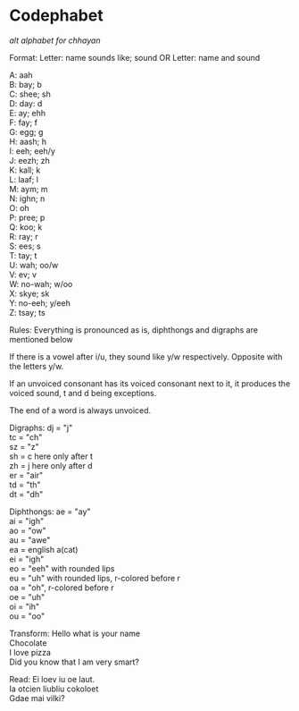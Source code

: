 # Codephabet
*alt alphabet for chhayan*

Format:
Letter: name sounds like; sound
OR
Letter: name and sound

A: aah  
B: bay; b  
C: shee; sh  
D: day: d  
E: ay; ehh  
F: fay; f  
G: egg; g  
H: aash; h  
I: eeh; eeh/y  
J: eezh; zh  
K: kall; k  
L: laaf; l  
M: aym; m  
N: ighn; n  
O: oh  
P: pree; p  
Q: koo; k  
R: ray; r  
S: ees; s  
T: tay; t  
U: wah; oo/w  
V: ev; v  
W: no-wah; w/oo  
X: skye; sk  
Y: no-eeh; y/eeh  
Z: tsay; ts  

Rules:
Everything is pronounced as is, diphthongs and digraphs are mentioned below

If there is a vowel after i/u, they sound like y/w respectively.
Opposite with the letters y/w.

If an unvoiced consonant has its voiced consonant next to it, it produces the voiced sound, t and d being exceptions.

The end of a word is always unvoiced.

Digraphs:
dj = "j"  
tc = "ch"  
sz = "z"  
sh = c here only after t  
zh = j here only after d  
er = "air"  
td = "th"  
dt = "dh"  

Diphthongs:
ae = "ay"  
ai = "igh"  
ao = "ow"  
au = "awe"  
ea = english a(cat)  
ei = "igh"  
eo = "eeh" with rounded lips   
eu = "uh" with rounded lips, r-colored before r  
oa = "oh", r-colored before r  
oe = "uh"  
oi = "ih"  
ou = "oo"  

Transform:
Hello what is your name  
Chocolate  
I love pizza  
Did you know that I am very smart?  

Read:
Ei loev iu oe laut.  
Ia otcien liubliu cokoloet  
Gdae mai vilki?  
